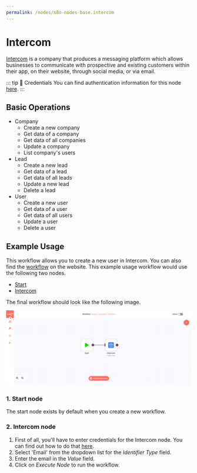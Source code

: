 ```yaml
---
permalink: /nodes/n8n-nodes-base.intercom
---
```


# Intercom

[Intercom](https://www.intercom.com/) is a company that produces a messaging platform which allows businesses to communicate with prospective and existing customers within their app, on their website, through social media, or via email.

::: tip 🔑 Credentials
You can find authentication information for this node [here](../../../credentials/Intercom/README.md).
:::

## Basic Operations

- Company
    - Create a new company
    - Get data of a company
    - Get data of all companies
    - Update a company
    - List company's users
- Lead
    - Create a new lead
    - Get data of a lead
    - Get data of all leads
    - Update a new lead
    - Delete a lead
- User
    - Create a new user
    - Get data of a user
    - Get data of all users
    - Update a user
    - Delete a user

## Example Usage

This workflow allows you to create a new user in Intercom. You can also find the [workflow](https://n8n.io/workflows/464) on the website. This example usage workflow would use the following two nodes.
- [Start](../../core-nodes/Start/README.md)
- [Intercom]()

The final workflow should look like the following image.

![A workflow with the Intercom node](./workflow.png)

### 1. Start node

The start node exists by default when you create a new workflow.

### 2. Intercom node

1. First of all, you'll have to enter credentials for the Intercom node. You can find out how to do that [here](../../../credentials/Intercom/README.md).
2. Select 'Email' from the dropdown list for the *Identifier Type* field.
3. Enter the email in the *Value* field.
4. Click on *Execute Node* to run the workflow.
